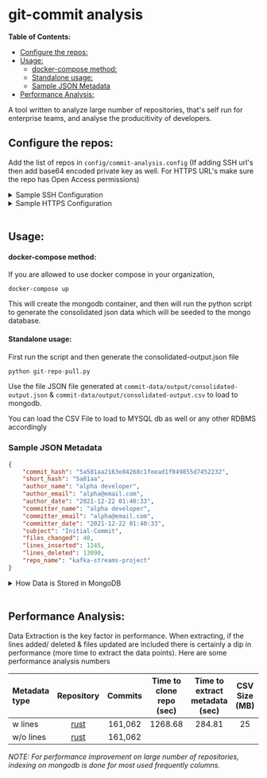 # git-commit analysis

__Table of Contents:__
  - [Configure the repos:](#configure-the-repos)
  - [Usage:](#usage)
      - [docker-compose method:](#docker-compose-method)
      - [Standalone usage:](#standalone-usage)
    - [Sample JSON Metadata](#sample-json-metadata)
  - [Performance Analysis:](#performance-analysis)



A tool written to analyze large number of repositories, that's self run for enterprise teams, and analyse the producitivity of developers.

## Configure the repos:    

Add the list of repos in ```config/commit-analysis.config``` (If adding SSH url's then add base64 encoded private key as well. For HTTPS URL's make sure the repo has Open Access permissions)

<details>
  <summary markdown="span">Sample SSH Configuration</summary>

``` property
[ssh]
https=False
baseurl=https://github.com
privateKey=<Base64_PrivateKey>

[repository]
list=
    git@github.com:vigneshkmr84/kafka-streams-project.git
    git@github.com:vigneshkmr84/spring-boot-security-jwt.git
    git@github.com:vigneshkmr84/kafka-validator-service.git
```

</details>

<details>
  <summary markdown="span">Sample HTTPS Configuration</summary>

``` shell
[ssh]
https=True
baseurl=https://github.com

[repository]
list =
    https://github.com/vigneshkmr84/kafka-streams-project.git
    https://github.com/vigneshkmr84/spring-boot-security-jwt.git
    https://github.com/vigneshkmr84/kafka-validator-service.git
```

</details>

<br>

## Usage:

#### docker-compose method:
If you are allowed to use docker compose in your organization,

``` shell 
docker-compose up
```

This will create the mongodb container, and then will run the python script to generate the consolidated json data which will be seeded to the mongo database.
<!-- This data will be used by the Flask API's and React to populate the Charts for visualization-->

#### Standalone usage: 
First run the script and then generate the consolidated-output.json file 

``` python
python git-repo-pull.py
```

Use the file JSON file generated at ```commit-data/output/consolidated-output.json``` & ```commit-data/output/consolidated-output.csv``` to load to mongodb.

You can load the CSV File to load to MYSQL db as well or any other RDBMS accordingly
<!-- Use this json file to load and run the flask and the React frontend -->


### Sample JSON Metadata

``` json
{
	"commit_hash": "5a501aa2163e84268c1feead1f049855d7452232",
	"short_hash": "5a01aa",
	"author_name": "alpha developer",
	"author_email": "alpha@email.com",
	"author_date": "2021-12-22 01:40:33",
	"committer_name": "alpha developer",
	"committer_email": "alpha@email.com",
	"committer_date": "2021-12-22 01:40:33",
	"subject": "Initial-Commit",
	"files_changed": 40,
	"lines_inserted": 1245,
	"lines_deleted": 13090,
	"repo_name": "kafka-streams-project"
}
```

<details>
  <summary markdown="span">How Data is Stored in MongoDB</summary>

``` json
{
    _id: ObjectId("61e1647a3caa0b6db689cd84"),
    commit_hash: '5a501aa2163e84268c1feead1f049855d7452232',
    short_hash: '5a501aa',
    author_name: 'alpha developer',
    author_email: 'alpha@email.com',
    author_date: ISODate("2021-12-22T01:40:33.000Z"),
    committer_name: 'alpha developer',
    committer_email: 'alpha@email.com',
    committer_date: ISODate("2021-12-22T01:40:33.000Z"),
    subject: 'Initial-Commit',
    files_changed: 40,
    lines_inserted: 1245,
    lines_deleted: 13090,
    repo_name: 'kafka-streams-project'
  }

```
</details>

<br>


## Performance Analysis:

Data Extraction is the key factor in performance. When extracting, if the lines added/ deleted & files updated are included there is certainly a dip in performance (more time to extract the data points). Here are some performance analysis numbers 

| Metadata type | Repository | Commits | Time to clone repo (sec) | Time to extract metadata (sec) | CSV Size (MB) | JSON Size (MB) |
| :---        |  :---:  | :---:    | :---: | :---: | :---: | ---: |
| w lines |  [rust](https://github.com/rust-lang/rust) |  161,062 | 1268.68 | 284.81 | 25 | 54
| w/o lines | [rust](https://github.com/rust-lang/rust) |  161,062 | | |



*NOTE: For performance improvement on large number of repositories, indexing on mongodb is done for most used frequently columns.*

